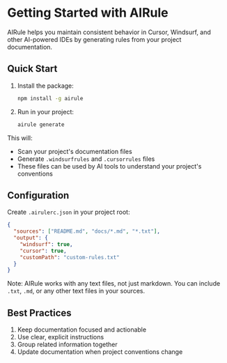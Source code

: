 # Getting Started with AIRule

AIRule helps you maintain consistent behavior in Cursor, Windsurf, and other AI-powered IDEs by generating rules from your project documentation.

## Quick Start

1. Install the package:
   ```bash
   npm install -g airule
   ```

2. Run in your project:
   ```bash
   airule generate
   ```

This will:
- Scan your project's documentation files
- Generate `.windsurfrules` and `.cursorrules` files
- These files can be used by AI tools to understand your project's conventions

## Configuration

Create `.airulerc.json` in your project root:

```json
{
  "sources": ["README.md", "docs/*.md", "*.txt"],
  "output": {
    "windsurf": true,
    "cursor": true,
    "customPath": "custom-rules.txt"
  }
}
```

Note: AIRule works with any text files, not just markdown. You can include `.txt`, `.md`, or any other text files in your sources.

## Best Practices

1. Keep documentation focused and actionable
2. Use clear, explicit instructions
3. Group related information together
4. Update documentation when project conventions change
